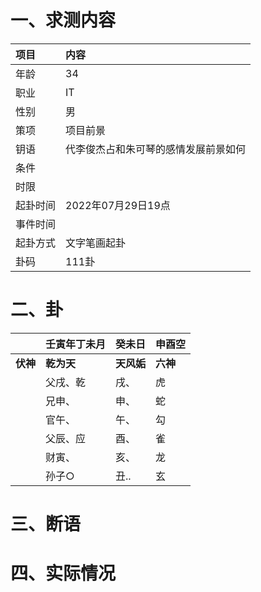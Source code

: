 # 一、求测内容
|项目|内容|
|:-|:-|
|年龄|34|
|职业|IT|
|性别|男|
|策项|项目前景|
|钥语|代李俊杰占和朱可琴的感情发展前景如何|
|条件||
|时限||
|起卦时间|2022年07月29日19点|
|事件时间||
|起卦方式|文字笔画起卦|
|卦码|111卦|

# 二、卦
||壬寅年丁未月|癸未日|申酉空|
|:-|:-|:-|:-|
|**伏神**|**乾为天**|**天风姤**|**六神**|
||父戌、乾|戌、|虎|
||兄申、|申、|蛇|
||官午、|午、|勾|
||父辰、应|酉、|雀|
||财寅、|亥、|龙|
||孙子○|丑..|玄|


# 三、断语

# 四、实际情况